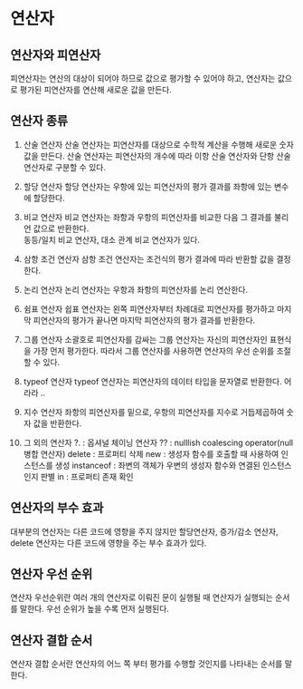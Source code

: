 # 연산자

## 연산자와 피연산자
피연산자는 연산의 대상이 되어야 하므로 값으로 평가할 수 있어야 하고, 연산자는 값으로 평가된 피연산자를 연산해 새로운 값을 만든다.

## 연산자 종류

1. 산술 연산자
산술 연산자는 피연산자를 대상으로 수학적 계산을 수행해 새로운 숫자 값을 만든다. 
산술 연산자는 피연산자의 개수에 따라 이항 산술 연산자와 단항 산술 연산자로 구분할 수 있다.
 
2. 할당 연산자
할당 연산자는 우항에 있는 피연산자의 평가 결과를 좌항에 있는 변수에 할당한다.

3. 비교 연산자
비교 연산자는 좌항과 우항의 피연산자를 비교한 다음 그 결과를 불리언 값으로 반환한다.  
동등/일치 비교 연산자, 대소 관계 비교 연산자가 있다.

4. 삼항 조건 연산자 
삼항 조건 연산자는 조건식의 평가 결과에 따라 반환할 값을 결정한다.  

5. 논리 연산자
논리 연산자는 우항과 좌항의 피연산자를 논리 연산한다.

6. 쉼표 연산자
쉽표 연산자는 왼쪽 피연산자부터 차례대로 피연산자를 평가하고 마지막 피연산자의 평가가 끝나면 마지막 피연산자의 평가 결과를 반환한다.

7. 그룹 연산자 
소괄호로 피연산자를 감싸는 그룹 연산자는 자신의 피연산자인 표현식을 가장 먼저 평가한다. 따라서 그룹 연산자를 사용하면 연산자의 우선 순위를 조절할 수 있다.   

8. typeof 연산자 
typeof 연산자는 피연산자의 데이터 타입을 문자열로 반환한다. 어라라 ..

9. 지수 연산자
좌항의 피연산자를 밑으로, 우항의 피연산자를 지수로 거듭제곱하여 숫자 값을 반환한다.

10. 그 외의 연산자
?.  : 옵셔널 체이닝 연산자
?? : nulllish coalescing operator(null 병합 연산자)
delete : 프로퍼티 삭제
new : 생성자 함수를 호출할 때 사용하여 인스턴스를 생성
instanceof : 좌변의 객체가 우변의 생성자 함수와 연결된 인스턴스인지 판별
in : 프로퍼티 존재 확인 

## 연산자의 부수 효과
대부분의 연산자는 다른 코드에 영향을 주지 않지만 할당연산자, 증가/감소 연산자, delete 연산자는 다른 코드에 영향을 주는 부수 효과가 있다.

## 연산자 우선 순위
연산자 우선순위란 여러 개의 연산자로 이뤄진 문이 실행될 때 연산자가 실행되는 순서를 말한다. 우선 순위가 높을 수록 먼저 실행된다.

## 연산자 결합 순서
연산자 결합 순서란 연산자의 어느 쪽 부터 평가를 수행할 것인지를 나타내는 순서를 말한다.
